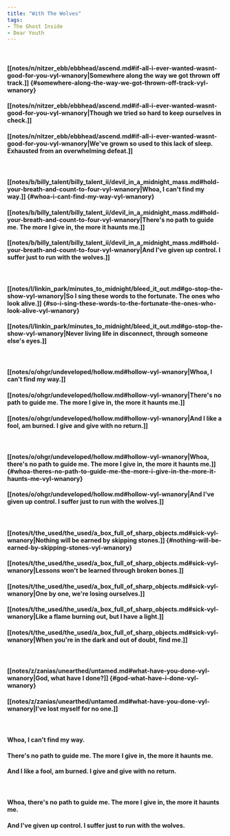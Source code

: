 ```yaml
---
title: "With The Wolves"
tags:
- The Ghost Inside
- Dear Youth
---
```

&nbsp;
#### [[notes/n/nitzer_ebb/ebbhead/ascend.md#if-all-i-ever-wanted-wasnt-good-for-you-vyl-wnanory|Somewhere along the way we got thrown off track.]] {#somewhere-along-the-way-we-got-thrown-off-track-vyl-wnanory}
#### [[notes/n/nitzer_ebb/ebbhead/ascend.md#if-all-i-ever-wanted-wasnt-good-for-you-vyl-wnanory|Though we tried so hard to keep ourselves in check.]]
#### [[notes/n/nitzer_ebb/ebbhead/ascend.md#if-all-i-ever-wanted-wasnt-good-for-you-vyl-wnanory|We've grown so used to this lack of sleep. Exhausted from an overwhelming defeat.]]
&nbsp;
#### [[notes/b/billy_talent/billy_talent_ii/devil_in_a_midnight_mass.md#hold-your-breath-and-count-to-four-vyl-wnanory|Whoa, I can't find my way.]] {#whoa-i-cant-find-my-way-vyl-wnanory}
#### [[notes/b/billy_talent/billy_talent_ii/devil_in_a_midnight_mass.md#hold-your-breath-and-count-to-four-vyl-wnanory|There's no path to guide me. The more I give in, the more it haunts me.]]
#### [[notes/b/billy_talent/billy_talent_ii/devil_in_a_midnight_mass.md#hold-your-breath-and-count-to-four-vyl-wnanory|And I've given up control. I suffer just to run with the wolves.]]
&nbsp;
#### [[notes/l/linkin_park/minutes_to_midnight/bleed_it_out.md#go-stop-the-show-vyl-wnanory|So I sing these words to the fortunate. The ones who look alive.]] {#so-i-sing-these-words-to-the-fortunate-the-ones-who-look-alive-vyl-wnanory}
#### [[notes/l/linkin_park/minutes_to_midnight/bleed_it_out.md#go-stop-the-show-vyl-wnanory|Never living life in disconnect, through someone else's eyes.]]
&nbsp;
#### [[notes/o/ohgr/undeveloped/hollow.md#hollow-vyl-wnanory|Whoa, I can't find my way.]]
#### [[notes/o/ohgr/undeveloped/hollow.md#hollow-vyl-wnanory|There's no path to guide me. The more I give in, the more it haunts me.]]
#### [[notes/o/ohgr/undeveloped/hollow.md#hollow-vyl-wnanory|And I like a fool, am burned. I give and give with no return.]]
&nbsp;
#### [[notes/o/ohgr/undeveloped/hollow.md#hollow-vyl-wnanory|Whoa, there's no path to guide me. The more I give in, the more it haunts me.]] {#whoa-theres-no-path-to-guide-me-the-more-i-give-in-the-more-it-haunts-me-vyl-wnanory}
#### [[notes/o/ohgr/undeveloped/hollow.md#hollow-vyl-wnanory|And I've given up control. I suffer just to run with the wolves.]]
&nbsp;
#### [[notes/t/the_used/the_used/a_box_full_of_sharp_objects.md#sick-vyl-wnanory|Nothing will be earned by skipping stones.]] {#nothing-will-be-earned-by-skipping-stones-vyl-wnanory}
#### [[notes/t/the_used/the_used/a_box_full_of_sharp_objects.md#sick-vyl-wnanory|Lessons won't be learned through broken bones.]]
#### [[notes/t/the_used/the_used/a_box_full_of_sharp_objects.md#sick-vyl-wnanory|One by one, we're losing ourselves.]]
#### [[notes/t/the_used/the_used/a_box_full_of_sharp_objects.md#sick-vyl-wnanory|Like a flame burning out, but I have a light.]]
#### [[notes/t/the_used/the_used/a_box_full_of_sharp_objects.md#sick-vyl-wnanory|When you're in the dark and out of doubt, find me.]]
&nbsp;
#### [[notes/z/zanias/unearthed/untamed.md#what-have-you-done-vyl-wnanory|God, what have I done?]] {#god-what-have-i-done-vyl-wnanory}
#### [[notes/z/zanias/unearthed/untamed.md#what-have-you-done-vyl-wnanory|I've lost myself for no one.]]
&nbsp;
#### Whoa, I can't find my way.
#### There's no path to guide me. The more I give in, the more it haunts me.
#### And I like a fool, am burned. I give and give with no return.
&nbsp;
#### Whoa, there's no path to guide me. The more I give in, the more it haunts me.
#### And I've given up control. I suffer just to run with the wolves.
